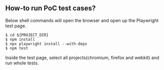 ## How-to run PoC test cases?

Below shell commands will open the browser and open up the Playwright test page.

```
$ cd ${PROJECT_DIR}
$ npm install
$ npx playwright install --with-deps
$ npm test
```

Inside the test page, select all projects(chromium, firefox and webkit) and run whole tests.
